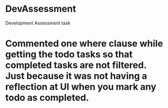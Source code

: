 # DevAssessment
Development Assessment task

# Commented one where clause while getting the todo tasks so that completed tasks are not filtered. Just because it was not having a reflection at UI when you mark any todo as completed.
